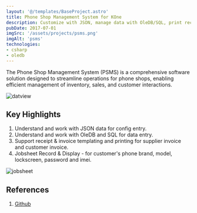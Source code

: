 ```yaml
---
layout: '@/templates/BaseProject.astro'
title: Phone Shop Management System for KOne
description: Customize with JSON, manage data with OleDB/SQL, print receipts/invoices, and track repairs with ease.
pubDate: 2017-07-01
imgSrc: '/assets/projects/psms.png'
imgAlt: 'psms'
technologies:
- csharp
- oledb
---
```


The Phone Shop Management System (PSMS) is a comprehensive software solution designed to streamline operations for phone shops, enabling efficient management of inventory, sales, and customer interactions.

![datview](/assets/projects/psms-data.png)

## Key Highlights

1. Understand and work with JSON data for config entry.
2. Understand and work with OleDB and SQL for data entry.
3. Support receipt & invoice templating and printing for supplier invoice and customer invoice.
4. Jobsheet Record & Display - for customer's phone brand, model, lockscreen, password and imei.

![jobsheet](/assets/projects/psms-jobsheet.png)

## References 

1. <a href="https://github.com/Oskang09/PhoneShopSoftware/tree/master" target="_blank">Github</a>